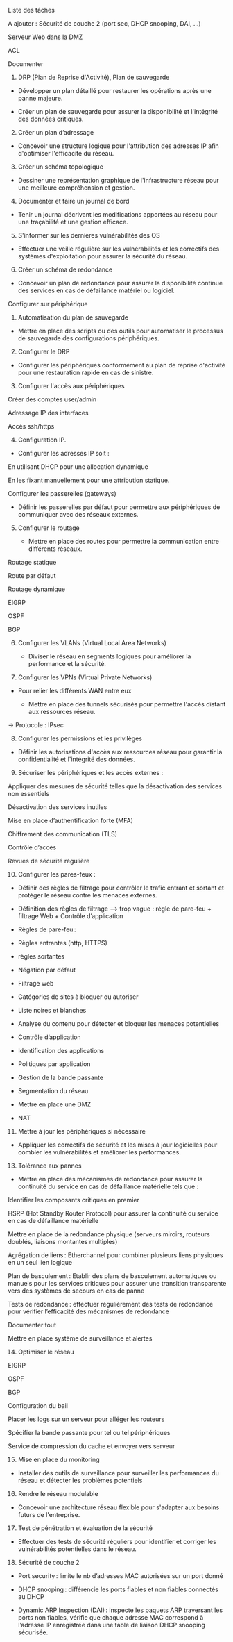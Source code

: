 Liste des tâches 

  

A ajouter : Sécurité de couche 2 (port sec, DHCP snooping, DAI, ...) 

Serveur Web dans la DMZ 

ACL 

 

 

Documenter  

  

1. DRP (Plan de Reprise d'Activité), Plan de sauvegarde 

- Développer un plan détaillé pour restaurer les opérations après une panne majeure. 

- Créer un plan de sauvegarde pour assurer la disponibilité et l'intégrité des données critiques. 

  

2. Créer un plan d’adressage 

- Concevoir une structure logique pour l'attribution des adresses IP afin d'optimiser l'efficacité du réseau. 

  

3. Créer un schéma topologique 

- Dessiner une représentation graphique de l'infrastructure réseau pour une meilleure compréhension et gestion. 

  

4. Documenter et faire un journal de bord 

- Tenir un journal décrivant les modifications apportées au réseau pour une traçabilité et une gestion efficace. 

  

5. S'informer sur les dernières vulnérabilités des OS 

- Effectuer une veille régulière sur les vulnérabilités et les correctifs des systèmes d'exploitation pour assurer la sécurité du réseau. 

  

6. Créer un schéma de redondance           

- Concevoir un plan de redondance pour assurer la disponibilité continue des services en cas de défaillance matériel ou logiciel. 

  

Configurer sur périphérique 

  

  

1. Automatisation du plan de sauvegarde 

- Mettre en place des scripts ou des outils pour automatiser le processus de sauvegarde des configurations périphériques. 

  

2. Configurer le DRP 

- Configurer les périphériques conformément au plan de reprise d'activité pour une restauration rapide en cas de sinistre. 

 

3. Configurer l'accès aux périphériques 

Créer des comptes user/admin 

Adressage IP des interfaces 

Accès ssh/https 

  

  

 

 

4. Configuration IP. 

- Configurer les adresses IP soit :  

En utilisant DHCP pour une allocation dynamique 

En les fixant manuellement pour une attribution statique. 

Configurer les passerelles (gateways) 

- Définir les passerelles par défaut pour permettre aux périphériques de communiquer avec des réseaux externes. 

  

5. Configurer le routage 

  	- Mettre en place des routes pour permettre la communication entre différents réseaux. 

Routage statique 

Route par défaut 

Routage dynamique 

EIGRP 

OSPF 

BGP 

  

6. Configurer les VLANs (Virtual Local Area Networks) 

   	- Diviser le réseau en segments logiques pour améliorer la performance et la sécurité. 

 

  

7. Configurer les VPNs (Virtual Private Networks) 

- Pour relier les différents WAN entre eux 

   	- Mettre en place des tunnels sécurisés pour permettre l'accès distant aux ressources réseau. 

-> Protocole : IPsec 

  

8. Configurer les permissions et les privilèges 

- Définir les autorisations d'accès aux ressources réseau pour garantir la confidentialité et l'intégrité des données. 

  

9. Sécuriser les périphériques et les accès externes : 

Appliquer des mesures de sécurité telles que la désactivation des services non essentiels 

Désactivation des services inutiles 

Mise en place d’authentification forte (MFA) 

Chiffrement des communication (TLS) 

Contrôle d’accès 

Revues de sécurité régulière 

  

10. Configurer les pares-feux :  

- Définir des règles de filtrage pour contrôler le trafic entrant et sortant et protéger le réseau contre les menaces externes. 

- Définition des règles de filtrage --> trop vague : règle de pare-feu + filtrage Web + Contrôle d’application 

 

- Règles de pare-feu :  

- Règles entrantes (http, HTTPS) 

- règles sortantes 

- Négation par défaut 

- Filtrage web 

- Catégories de sites à bloquer ou autoriser 

- Liste noires et blanches 

- Analyse du contenu pour détecter et bloquer les menaces potentielles 

- Contrôle d’application 

- Identification des applications 

- Politiques par application 

- Gestion de la bande passante 

- Segmentation du réseau 

- Mettre en place une DMZ 

- NAT 

 

11. Mettre à jour les périphériques si nécessaire 

- Appliquer les correctifs de sécurité et les mises à jour logicielles pour combler les vulnérabilités et améliorer les performances.  

  

13. Tolérance aux pannes 

- Mettre en place des mécanismes de redondance pour assurer la continuité du service en cas de défaillance matérielle tels que : 

Identifier les composants critiques en premier 

HSRP (Hot Standby Router Protocol) pour assurer la continuité du service en cas de défaillance matérielle 

Mettre en place de la redondance physique (serveurs miroirs, routeurs doublés, liaisons montantes multiples) 

Agrégation de liens : Etherchannel pour combiner plusieurs liens physiques en un seul lien logique 

Plan de basculement : Etablir des plans de basculement automatiques ou manuels pour les services critiques pour assurer une transition transparente vers des systèmes de secours en cas de panne 

Tests de redondance : effectuer régulièrement des tests de redondance pour vérifier l’efficacité des mécanismes de redondance 

Documenter tout 

Mettre en place système de surveillance et alertes 

14. Optimiser le réseau 

EIGRP 

OSPF 

BGP  

Configuration du bail 

Placer les logs sur un serveur pour alléger les routeurs 

Spécifier la bande passante pour tel ou tel périphériques 

Service de compression du cache et envoyer vers serveur 

  

15. Mise en place du monitoring  

- Installer des outils de surveillance pour surveiller les performances du réseau et détecter les problèmes potentiels 

16. Rendre le réseau modulable 

- Concevoir une architecture réseau flexible pour s'adapter aux besoins futurs de l'entreprise. 

  

  

17. Test de pénétration et évaluation de la sécurité 

- Effectuer des tests de sécurité réguliers pour identifier et corriger les vulnérabilités potentielles dans le réseau. 

 

18. Sécurité de couche 2 

- Port security : limite le nb d’adresses MAC autorisées sur un port donné 

- DHCP snooping : différencie les ports fiables et non fiables connectés au DHCP 

- Dynamic ARP Inspection (DAI) : inspecte les paquets ARP traversant les ports non fiables, vérifie que chaque adresse MAC correspond à l’adresse IP enregistrée dans une table de liaison DHCP snooping sécurisée.  

 

 

 

 

 

 